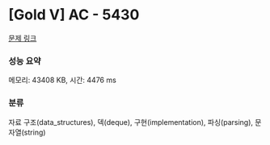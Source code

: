 # [Gold V] AC - 5430 

[문제 링크](https://www.acmicpc.net/problem/5430) 

### 성능 요약

메모리: 43408 KB, 시간: 4476 ms

### 분류

자료 구조(data_structures), 덱(deque), 구현(implementation), 파싱(parsing), 문자열(string)

